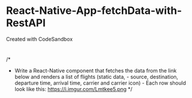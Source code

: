 # React-Native-App-fetchData-with-RestAPI
Created with CodeSandbox


#
/*
- Write a React-Native component that fetches the data from the link below and renders a list of flights (static data, - source, destination, departure time, arrival time, carrier and carrier icon) - Each row should look like this: https://i.imgur.com/Lmtkee5.png
*/
